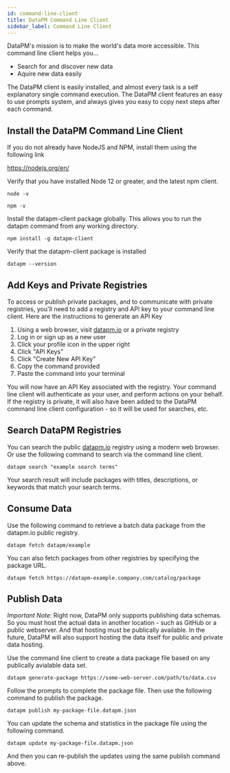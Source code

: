 ```yaml
---
id: command-line-client
title: DataPM Command Line Client
sidebar_label: Command Line Client
---
```


DataPM's mission is to make the world's data more accessible. This command line client helps you...

* Search for and discover new data
* Aquire new data easily

The DataPM client is easily installed, and almost every task is a self explanatory single command execution. The DataPM client features an easy to use prompts system, and always gives you easy to copy next steps after each command. 


## Install the DataPM Command Line Client

If you do not already have NodeJS and NPM, install them using the following link

https://nodejs.org/en/

Verify that you have installed Node 12 or greater, and the latest npm client. 

```text
node -v

npm -v
```

Install the datapm-client package globally. This allows you to run the datapm command from any working directory.

```text
npm install -g datapm-client
```

Verify that the datapm-client package is installed

```text
datapm --version
```

## Add Keys and Private Registries

To access or publish private packages, and to communicate with private registries, you'll need to add a registry and API key to your command line client. Here are the instructions to generate an API Key

1. Using a web browser, visit [datapm.io](https://datapm.io) or a private registry
1. Log in or sign up as a new user
1. Click your profile icon in the upper right
1. Click "API Keys"
1. Click "Create New API Key"
1. Copy the command provided
1. Paste the command into your terminal


You will now have an API Key associated with the registry. Your command line client will authenticate as your user, and perform actions on your behalf. If the registry is private, it will also have been added to the DataPM command line client configuration - so it will be used for searches, etc. 

## Search DataPM Registries

You can search the public [datapm.io](https://datapm.io) registry using a modern web browser. Or use the following command to search via the command line client. 

```text
datapm search "example search terms"
```

Your search result will include packages with titles, descriptions, or keywords that match your search terms. 

## Consume Data

Use the following command to retrieve a batch data package from the datapm.io public registry. 

```text
datapm fetch datapm/example
```

You can also fetch packages from other registries by specifying the package URL. 

```text
datapm fetch https://datapm-example.company.com/catalog/package
```

## Publish Data

*Important Note:* Right now, DataPM only supports publishing data schemas. So you must host the actual data in another location - such as GitHub or a public webserver. And that hosting must be publically available. In the future, DataPM will also support hosting the data itself for public and private data hosting.

Use the command line client to create a data package file based on any publically avialable data set. 

```text
datapm generate-package https://some-web-server.com/path/to/data.csv
```

Follow the prompts to complete the package file. Then use the following command to publish the package. 

```text
datapm publish my-package-file.datapm.json
```

You can update the schema and statistics in the package file using the following command. 

```text
datapm update my-package-file.datapm.json
```

And then you can re-publish the updates using the same publish command above. 
